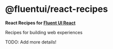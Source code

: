 # @fluentui/react-recipes

**React Recipes for [Fluent UI React](https://developer.microsoft.com/en-us/fluentui)**

Recipes for building web experiences

TODO: Add more details!
